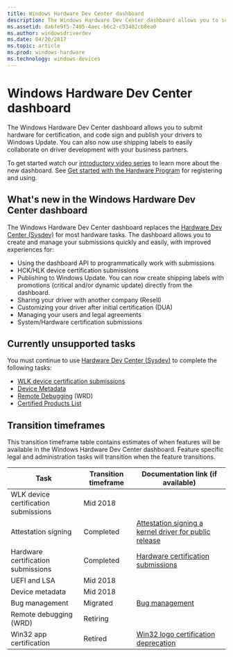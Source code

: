 ```yaml
---
title: Windows Hardware Dev Center dashboard
description: The Windows Hardware Dev Center dashboard allows you to submit hardware for certification, and code sign and publish your drivers to Windows Update.
ms.assetid: da6fe9f5-7495-4aec-b6c2-c53402cb8ea0
ms.author: windowsdriverdev
ms.date: 04/20/2017
ms.topic: article
ms.prod: windows-hardware
ms.technology: windows-devices
---
```


# Windows Hardware Dev Center dashboard


The Windows Hardware Dev Center dashboard allows you to submit hardware for certification, and code sign and publish your drivers to Windows Update. You can also now use shipping labels to easily collaborate on driver development with your business partners.

To get started watch our [introductory video series](http://go.microsoft.com/fwlink/?LinkID=828003) to learn more about the new dashboard. See [Get started with the Hardware Program](get-started-with-the-hardware-dashboard.md) for registering and using.

## <span id="What_s_new_in_the_Windows_Hardware_Dev_Center_dashboard"></span><span id="what_s_new_in_the_windows_hardware_dev_center_dashboard"></span><span id="WHAT_S_NEW_IN_THE_WINDOWS_HARDWARE_DEV_CENTER_DASHBOARD"></span>What's new in the Windows Hardware Dev Center dashboard


The Windows Hardware Dev Center dashboard replaces the [Hardware Dev Center (Sysdev)](dashboard-services.md) for most hardware tasks. The dashboard allows you to create and manage your submissions quickly and easily, with improved experiences for:

-   Using the dashboard API to programmatically work with submissions 
-   HCK/HLK device certification submissions
-   Publishing to Windows Update. You can now create shipping labels with promotions (critical and/or dynamic update) directly from the dashboard.
-   Sharing your driver with another company (Resell)
-   Customizing your driver after initial certification (DUA)
-   Managing your users and legal agreements
-   System/Hardware certification submissions

## <span id="Currently_unsupported_tasks"></span><span id="currently_unsupported_tasks"></span><span id="CURRENTLY_UNSUPPORTED_TASKS"></span>Currently unsupported tasks


You must continue to use [Hardware Dev Center (Sysdev)](dashboard-services.md) to complete the following tasks:

-   [WLK device certification submissions](https://go.microsoft.com/fwlink/?linkid=830380)
-   [Device Metadata](https://go.microsoft.com/fwlink/?linkid=830383)
-   [Remote Debugging](https://go.microsoft.com/fwlink/?linkid=830386) (WRD)
-   [Certified Products List](https://go.microsoft.com/fwlink/?linkid=830390)

## <span id="Transition_timeframes"></span><span id="transition_timeframes"></span><span id="TRANSITION_TIMEFRAMES"></span>Transition timeframes


This transition timeframe table contains estimates of when features will be available in the Windows Hardware Dev Center dashboard. Feature specific legal and administration tasks will transition when the feature transitions.

| Task                                 | Transition timeframe | Documentation link (if available) |
|--------------------------------------|----------------------|----------------------|
| WLK device certification submissions | Mid 2018          | |
| Attestation signing                  | Completed         | [Attestation signing a kernel driver for public release](https://docs.microsoft.com/windows-hardware/drivers/dashboard/attestation-signing-a-kernel-driver-for-public-release) |
| Hardware certification submissions   | Completed          | [Hardware certification submissions](https://docs.microsoft.com/windows-hardware/drivers/dashboard/hardware-certification-submissions)
| UEFI and LSA                         | Mid 2018           | |
| Device metadata                      | Mid 2018      | |
| Bug management                       | Migrated      | [Bug management](http://aka.ms/collaboratedocs) |
| Remote debugging (WRD)               | Retiring      | |
| Win32 app certification              | Retired      |  [Win32 logo certification deprecation](https://blogs.msdn.microsoft.com/windows_hardware_certification/2018/04/19/win32-logo-certification-deprecation/)|

